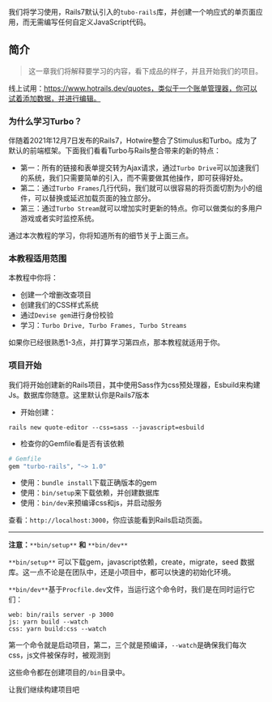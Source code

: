 ​	我们将学习使用，Rails7默认引入的`tubo-rails`库，并创建一个响应式的单页面应用，而无需编写任何自定义JavaScript代码。

## 简介

> 这一章我们将解释要学习的内容，看下成品的样子，并且开始我们的项目。

线上试用：https://www.hotrails.dev/quotes，类似于一个账单管理器，你可以试着添加数据，并进行编辑。

### 为什么学习Turbo？

伴随着2021年12月7日发布的Rails7，Hotwire整合了Stimulus和Turbo。成为了默认的前端框架。下面我们看看Turbo与Rails整合带来的新的特点：

- 第一：所有的链接和表单提交转为Ajax请求，通过`Turbo Drive`可以加速我们的系统，我们只需要简单的引入，而不需要做其他操作，即可获得好处。
- 第二：通过`Turbo Frames`几行代码，我们就可以很容易的将页面切割为小的组件，可以替换或延迟加载页面的独立部分。
- 第三：通过`Turbo Stream`就可以增加实时更新的特点。你可以做类似的多用户游戏或者实时监控系统。

通过本次教程的学习，你将知道所有的细节关于上面三点。

### 本教程适用范围

本教程中你将：

- 创建一个增删改查项目
- 创建我们的CSS样式系统
- 通过`Devise gem`进行身份校验
- 学习：`Turbo Drive, Turbo Frames, Turbo Streams`

如果你已经很熟悉1-3点，并打算学习第四点，那本教程就适用于你。

### 项目开始

我们将开始创建新的Rails项目，其中使用Sass作为css预处理器，Esbuild来构建Js。数据库你随意。这里默认你是Rails7版本

- 开始创建：

```shell
rails new quote-editor --css=sass --javascript=esbuild 
```

- 检查你的Gemfile看是否有该依赖

```ruby
# Gemfile
gem "turbo-rails", "~> 1.0"
```

- 使用：`bundle install`下载正确版本的gem
- 使用：`bin/setup`来下载依赖，并创建数据库
- 使用：`bin/dev`来预编译css和js，并启动服务

查看：`http://localhost:3000`，你应该能看到Rails启动页面。

------

**注意：**`**bin/setup**` **和** `**bin/dev**`

`**bin/setup**` 可以下载gem，javascript依赖，create，migrate，seed 数据库。这一点不论是在团队中，还是小项目中，都可以快速的初始化环境。

`**bin/dev**`基于`Procfile.dev`文件，当运行这个命令时，我们是在同时运行它们：

```shell
web: bin/rails server -p 3000
js: yarn build --watch
css: yarn build:css --watch
```

第一个命令就是启动项目，第二，三个就是预编译，`--watch`是确保我们每次css，js文件被保存时，被观测到

这些命令都在创建项目的`/bin`目录中。

让我们继续构建项目吧

